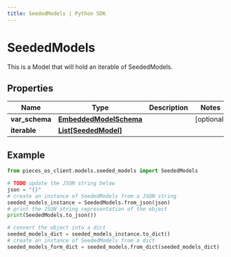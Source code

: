```yaml
---
title: SeededModels | Python SDK
---
```


# SeededModels

This is a Model that will hold an iterable of SeededModels.

## Properties

Name | Type | Description | Notes
------------ | ------------- | ------------- | -------------
**var_schema** | [**EmbeddedModelSchema**](EmbeddedModelSchema) |  | [optional] 
**iterable** | [**List[SeededModel]**](SeededModel) |  | 

## Example

```python
from pieces_os_client.models.seeded_models import SeededModels

# TODO update the JSON string below
json = "{}"
# create an instance of SeededModels from a JSON string
seeded_models_instance = SeededModels.from_json(json)
# print the JSON string representation of the object
print(SeededModels.to_json())

# convert the object into a dict
seeded_models_dict = seeded_models_instance.to_dict()
# create an instance of SeededModels from a dict
seeded_models_form_dict = seeded_models.from_dict(seeded_models_dict)
```


